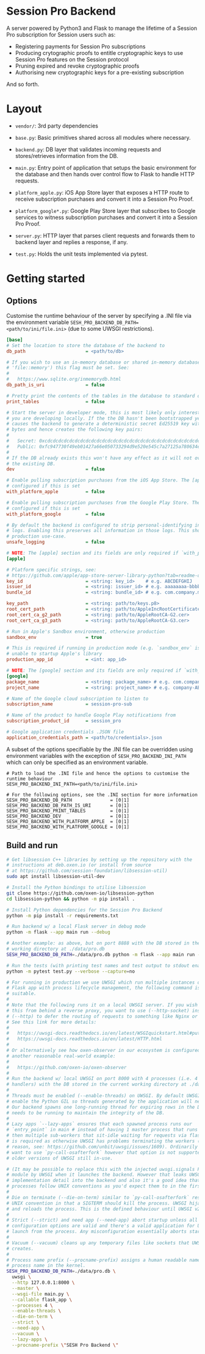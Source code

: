 # Session Pro Backend

A server powered by Python3 and Flask to manage the lifetime of a Session
Pro subscription for Session users such as:

- Registering payments for Session Pro subscriptions
- Producing crytographic proofs to entitle cryptographic keys to use Session Pro
  features on the Session protocol
- Pruning expired and revoke cryptographic proofs
- Authorising new cryptographic keys for a pre-existing subscription

And so forth.

# Layout

- `vendor/`: 3rd party dependencies

- `base.py`: Basic primitives shared across all modules where necessary.

- `backend.py`: DB layer that validates incoming requests and stores/retrieves
information from the DB.

- `main.py`: Entry point of application that setups the basic environment for the
database and then hands over control flow to Flask to handle HTTP requests.

- `platform_apple.py`: iOS App Store layer that exposes a HTTP route to receive
  subscription purchases and convert it into a Session Pro Proof.

- `platform_google*.py`: Google Play Store layer that subscribes to Google
services to witness subscription purchases and convert it into a Session Pro
Proof.

- `server.py`: HTTP layer that parses client requests and forwards them to backend
layer and replies a response, if any.

- `test.py`: Holds the unit tests implemented via pytest.

# Getting started

## Options

Customise the runtime behaviour of the server by specifying a .INI file via the environment variable
`SESH_PRO_BACKEND_DB_PATH=<path/to/ini/file.ini>` (due to some UWSGI restrictions).

```ini
[base]
# Set the location to store the database of the backend to
db_path                      = <path/to/db>

# If you wish to use an in-memory database or shared in-memory database (i.e.
# 'file::memory') this flag must be set. See:
#
#   https://www.sqlite.org/inmemorydb.html
db_path_is_uri               = false

# Pretty print the contents of the tables in the database to standard out and exit
print_tables                 = false

# Start the server in developer mode, this is most likely only interesting if
# you are developing locally. If the the DB hasn't been bootstrapped yet, this
# causes the backend to generate a deterministic secret Ed25519 key with 32 0xCD
# bytes and hence creates the following key pairs:
#
#   Secret: 0xcdcdcdcdcdcdcdcdcdcdcdcdcdcdcdcdcdcdcdcdcdcdcdcdcdcdcdcdcdcdcdcd
#   Public: 0xfc947730f49eb01427a66e050733294d9e520e545c7a27125a780634e0860a27
#
# If the DB already exists this won't have any effect as it will not overwrite
# the existing DB.
dev                          = false

# Enable pulling subscription purchases from the iOS App Store. The [apple] section must be
# configured if this is set
with_platform_apple          = false

# Enable pulling subscription purchases from the Google Play Store. The [google] section must be
# configured if this is set
with_platform_google         = false

# By default the backend is configured to strip personal-identifying information (PII) from the
# logs. Enabling this preserves all information in those logs. This should not be used in a
# production use-case.
unsafe_logging               = false

# NOTE: The [apple] section and its fields are only required if `with_platform_apple` is defined
[apple]

# Platform specific strings, see:
# https://github.com/apple/app-store-server-library-python?tab=readme-ov-file#api-usage
key_id                       = <string: key_id>    # e.g. ABCDEFGHIJ
issuer_id                    = <string: issuer_id> # e.g. aaaaaaaa-bbbb-cccc-dddd-eeeeeeeeeeee
bundle_id                    = <string: bundle_id> # e.g. com.company.my_application

key_path                     = <string: path/to/keys.p8>
root_cert_path               = <string: path/to/AppleIncRootCertificate.cer>
root_cert_ca_g2_path         = <string: path/to/AppleRootCA-G2.cer>
root_cert_ca_g3_path         = <string: path/to/AppleRootCA-G3.cer>

# Run in Apple's Sandbox environment, otherwise production
sandbox_env                  = true

# This is required if running in production mode (e.g. `sandbox_env` is false) otherwise we are
# unable to startup Apple's library
production_app_id            = <int: app_id>

# NOTE: The [google] section and its fields are only required if `with_platform_google` is defined
[google]
package_name                 = <string: package_name> # e.g. com.company.my_application
project_name                 = <string: project_name> # e.g. company-ABCDE

# Name of the Google cloud subscription to listen to
subscription_name            = session-pro-sub

# Name of the product to handle Google Play notifications from
subscription_product_id      = session_pro

# Google application credentials .JSON file
application_credentials_path = <path/to/credentials>.json
```

A subset of the options specifiable by the .INI file can be overridden using
environment variables with the exception of `SESH_PRO_BACKEND_INI_PATH` which
can only be specified as an environment variable.

```
# Path to load the .INI file and hence the options to customise the runtime behaviour
SESH_PRO_BACKEND_INI_PATH=<path/to/ini/file.ini>

# For the following options, see the .INI section for more information
SESH_PRO_BACKEND_DB_PATH              = [0|1]
SESH_PRO_BACKEND_DB_PATH_IS_URI       = [0|1]
SESH_PRO_BACKEND_PRINT_TABLES         = [0|1]
SESH_PRO_BACKEND_DEV                  = [0|1]
SESH_PRO_BACKEND_WITH_PLATFORM_APPLE  = [0|1]
SESH_PRO_BACKEND_WITH_PLATFORM_GOOGLE = [0|1]
```

## Build and run

```bash
# Get libsession C++ libraries by setting up the repository with the
# instructions at deb.oxen.io (or install from source
# at https://github.com/session-foundation/libsession-util)
sudo apt install libsession-util-dev

# Install the Python bindings to utilise libsession
git clone https://github.com/oxen-io/libsession-python
cd libsession-python && python -m pip install .

# Install Python dependencies for the Session Pro Backend
python -m pip install -r requirements.txt

# Run backend w/ a local Flask server in debug mode
python -m flask --app main run --debug

# Another example: as above, but on port 8888 with the DB stored in the current
# working directory at ./data/pro.db
SESH_PRO_BACKEND_DB_PATH=./data/pro.db python -m flask --app main run --debug --port 8888

# Run the tests (with printing test names and test output to stdout enabled)
python -m pytest test.py --verbose --capture=no

# For running in production we use UWSGI which run multiple instances of the
# Flask app with process lifecycle management, the following command is
# suitable.
#
# Note that the following runs it on a local UWSGI server. If you wish to run
# this from behind a reverse proxy, you want to use (--http-socket) instead of
# (--http) to defer the routing of requests to something like Nginx or Caddy.
# See this link for more details:
#
#   https://uwsgi-docs.readthedocs.io/en/latest/WSGIquickstart.html#putting-behind-a-full-webserver
#   https://uwsgi-docs.readthedocs.io/en/latest/HTTP.html
#
# Or alternatively see how oxen-observer in our ecosystem is configured for
# another reasonable real-world example:
#
#   https://github.com/oxen-io/oxen-observer
#
# Run the backend w/ local UWSGI on port 8000 with 4 processes (i.e. 4 HTTP request
# handlers) with the DB stored in the current working directory at ./data/pro.db
#
# Threads must be enabled (--enable-threads) on UWSGI. By default UWSGI does not
# enable the Python GIL so threads generated by the application will never run.
# Our backend spawns one long-running thread for expiring rows in the DB, this
# needs to be running to maintain the integrity of the DB.
#
# Lazy apps `--lazy-apps` ensures that each spawned process runs our
# `entry_point` in main # instead of having 1 master process that runs it and
# then multiple sub-workers that sit-idle waiting for requests via flask. This
# is required as otherwise UWSGI has problems terminating the workers (for some
# reason, see: https://github.com/unbit/uwsgi/issues/1609). Ordinarily you would
# want to use `py-call-osafterfork` however that option is not supported on some
# older versions of UWSGI still in-use.

# (It may be possible to replace this with the injected uwsgi.signals Python
# module by UWSGI when it launches the backend. However that leaks UWSGI
# implementation detail into the backend and also it's a good idea that child
# processes follow UNIX conventions as you'd expect them to in the first place).
#
# Die on terminate (--die-on-term) similar to `py-call-osafterfork` restores
# UNIX convention in that a SIGTERM should kill the process. UWSGI hijacks this
# and reloads the process. This is the defined behaviour until UWSGI v2.1.
#
# Strict (--strict) and need app (--need-app) abort startup unless all
# configuration options are valid and there's a valid application for UWSGI to
# launch from the process. Any misconfiguration essentially aborts startup.
#
# Vacuum (--vacuum) cleans up any temporary files like sockets that UWSGI
# creates.
#
# Process name prefix (--procname-prefix) assigns a human readable name as the
# process name in the kernel.
SESH_PRO_BACKEND_DB_PATH=./data/pro.db \
  uwsgi \
  --http 127.0.0.1:8000 \
  --master \
  --wsgi-file main.py \
  --callable flask_app \
  --processes 4 \
  --enable-threads \
  --die-on-term \
  --strict \
  --need-app \
  --vacuum \
  --lazy-apps \
  --procname-prefix \"SESH Pro Backend \"
```
